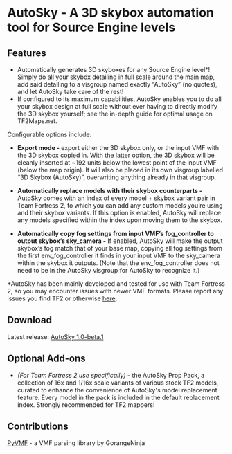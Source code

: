 # AutoSky ⁠- A 3D skybox automation tool for Source Engine levels

## Features

* Automatically generates 3D skyboxes for any Source Engine level*! Simply do all your skybox detailing in full scale around the main map, add said detailing to a visgroup named exactly “AutoSky” (no quotes), and let AutoSky take care of the rest!
* If configured to its maximum capabilities, AutoSky enables you to do all your skybox design at full scale without ever having to directly modify the 3D skybox yourself; see the in-depth guide for optimal usage on TF2Maps.net.

Configurable options include:

* __Export mode -__ export either the 3D skybox only, or the input VMF with the 3D skybox copied in. With the latter option, the 3D skybox will be cleanly inserted at ~192 units below the lowest point of the input VMF (below the map origin). It will also be placed in its own visgroup labelled “3D Skybox (AutoSky)”, overwriting anything already in that visgroup.

* __Automatically replace models with their skybox counterparts -__ AutoSky comes with an index of every model + skybox variant pair in Team Fortress 2, to which you can add any custom models you’re using and their skybox variants. If this option is enabled, AutoSky will replace any models specified within the index upon moving them to the skybox.

* __Automatically copy fog settings from input VMF’s fog_controller to output skybox’s sky_camera -__ If enabled, AutoSky will make the output skybox’s fog match that of your base map, copying all fog settings from the first env_fog_controller it finds in your input VMF to the sky_camera within the skybox it outputs. (Note that the env_fog_controller does not need to be in the AutoSky visgroup for AutoSky to recognize it.)

*AutoSky has been mainly developed and tested for use with Team Fortress 2, so you may encounter issues with newer VMF formats. Please report any issues you find TF2 or otherwise [here](https://github.com/Sweepertank/AutoSky/issues).

## Download

Latest release: [AutoSky 1.0-beta.1](https://github.com/Sweepertank/AutoSky/releases/tag/v1.0-beta.1)

## Optional Add-ons

* _(For Team Fortress 2 use specifically)_ - the AutoSky Prop Pack, a collection of 16x and 1/16x scale variants of various stock TF2 models, curated to enhance the convenience of AutoSky's model replacement feature. Every model in the pack is included in the default replacement index. Strongly recommended for TF2 mappers!

## Contributions

[PyVMF](https://github.com/GorangeNinja/PyVMF) - a VMF parsing library by GorangeNinja
